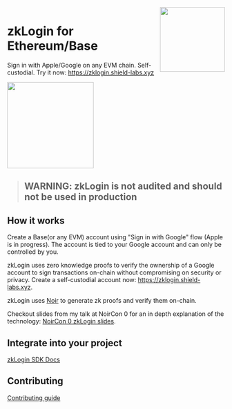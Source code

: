 <img align="right" width="150" height="150" top="100" src="https://github.com/user-attachments/assets/1494344f-f013-4872-bed6-ac7f116f35e3">

# zkLogin for Ethereum/Base

Sign in with Apple/Google on any EVM chain. Self-custodial. Try it now: <https://zklogin.shield-labs.xyz>

<a href="https://zklogin.shield-labs.xyz">
<img src="https://github.com/user-attachments/assets/6c3a34c9-7f11-4275-9c55-8714ac55ffa3" width="200"></a>

> ## WARNING: zkLogin is not audited and should not be used in production

## How it works

Create a Base(or any EVM) account using "Sign in with Google" flow (Apple is in progress). The account is tied to your Google account and can only be controlled by you.

zkLogin uses zero knowledge proofs to verify the ownership of a Google account to sign transactions on-chain without compromising on security or privacy. Create a self-custodial account now: <https://zklogin.shield-labs.xyz>.

zkLogin uses [Noir](https://noir-lang.org/) to generate zk proofs and verify them on-chain.

Checkout slides from my talk at NoirCon 0 for an in depth explanation of the technology: [NoirCon 0 zkLogin slides](https://www.canva.com/design/DAGVuaqexRM/Tq8sEd2AE60vh3PZwbsWjw/view?utm_content=DAGVuaqexRM&utm_campaign=designshare&utm_medium=link&utm_source=editor).

## Integrate into your project

[zkLogin SDK Docs](./packages/sdk/README.md)

## Contributing

[Contributing guide](./CONTRIBUTING.md)

